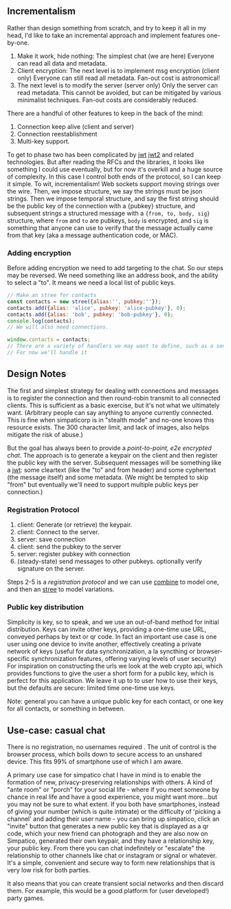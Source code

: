 ## Incrementalism
Rather than design something from scratch, and try to keep it all in my head, I'd like to take an incremental approach and implement features one-by-one.

1. Make it work, hide nothing: The simplest chat (we are here)
   Everyone can read all data and metadata.
2. Client encryption: The next level is to implement msg encryption (client only)
   Everyone can still read all metadata.
   Fan-out cost is astronomical!
3. The next level is to modify the server (server only)
   Only the server can read metadata.
   This cannot be avoided, but can be mitigated by various minimalist techniques.
   Fan-out costs are considerably reduced.

There are a handful of other features to keep in the back of the mind:
1. Connection keep alive (client and server)
1. Connection reestablishment
1. Multi-key support.

To get to phase two has been complicated by [jwt](https://jwt.io/) [jwt2](https://auth0.com/resources/ebooks/jwt-handbook/thankyou) and related technologies. But after reading the RFCs and the libraries, it looks like something I could use eventually, but for now it's overkill and a huge source of complexity. In this case I control both ends of the protocol, so I can keep it simple. To wit, incrementalism! Web sockets support moving strings over the wire. Then, we impose structure, we say the strings must be json strings. Then we impose temporal structure, and say the first string should be the public key of the connection with a {pubkey} structure, and subsequent strings a structured message with a `{from, to, body, sig}` structure, where `from` and `to` are pubkeys, `body` is encrypted, and `sig` is something that anyone can use to verify that the message actually came from that key (aka a message authentication code, or MAC).

### Adding encryption
Before adding encryption we need to add targeting to the chat. So our steps may be reversed. We need something like an address book, and the ability to select a "to". It means we need a local list of public keys.

```js
// Make an stree for contacts
const contacts = new stree({alias:'', pubkey:''});
contacts.add({alias: 'alice', pubkey: 'alice-pubkey'}, 0);
contacts.add({alias: 'bob', pubkey: 'bob-pubkey'}, 0);
console.log(contacts);
// We will also need connections.

window.contacts = contacts;
// There are a variety of handlers we may want to define, such as a send handler.
// For now we'll handle it

```

## Design Notes

The first and simplest strategy for dealing with connections and messages is to register the connection and then round-robin transmit to all connected clients.
This is sufficient as a basic exercise, but it's not what we ultimately want.
(Arbitrary people can say anything to anyone currently connected.
This is fine when simpaticorp is in "stealth mode" and no-one knows this resource exists.
The 300 character limit, and lack of images, also helps mitigate the risk of abuse.)

But the goal has always been to provide a *point-to-point, e2e encrypted chat*.
The approach is to generate a keypair on the client and then register the public key with the server.
Subsequent messages will be something like a [jwt](https://github.com/auth0/node-jws): some cleartext (like the "to" and from header) and some cyphertext (the message itself) and some metadata.
(We might be tempted to skip "from" but eventually we'll need to support multiple public keys per connection.)

### Registration Protocol

1. client: Generate (or retrieve) the keypair.
2. client: Connect to the server.
3. server: save connection
4. client: send the pubkey to the server
5. server: register pubkey with connection
6. (steady-state) send messages to other pubkeys.
   optionally verify signature on the server.

Steps 2-5 is a *registration protocol* and we can use [combine](/combine2) to model one, and then an [stree](/stree2) to model variations.

### Public key distribution
Simplicity is key, so to speak, and we use an out-of-band method for initial distribution.
Keys can invite other keys, providing a one-time use URL, conveyed perhaps by text or qr code.
In fact an important use case is one user using one device to invite another, effectively creating a private network of keys (useful for data synchronization, a la syncthing or browser-specific synchronization features, offering varying levels of user security)
For inspiration on constructing the urls we look at the web crypto api, which provides functions to give the user a short form for a public key, which is perfect for this application. We leave it up to to user how to use their keys, but the defaults are secure: limited time one-time use keys.

Note: general you can have a unique public key for each contact, or one key for all contacts, or something in between.

## Use-case: casual chat

There is no registration, no usernames required .
The unit of control is the browser process, which boils down to secure access to an unshared device. This fits 99% of smartphone use of which I am aware.

A primary use case for simpatico chat I have in mind is to enable the formation of new, privacy-preserving relationships with others. A kind of "ante room" or "porch" for your social life - where if you meet someone by chance in real life and have a good experience, you might want more...but you may not be sure to what extent. If you both have smartphones, instead of giving your number (which is quite intimate) or the difficulty of 'picking a channel' and adding their user name - you can bring up simpatico, click an "invite" button that generates a new public key that is displayed as a qr code, which your new friend can photograph and they are also now on Simpatico, generated their own keypair, and they have a relationship key, your public key. From there you can chat indefinitely or "escalate" the relationship to other channels like chat or instagram or signal or whatever. It's a simple, convenient and secure way to form new relationships that is very low risk for both parties.

It also means that you can create transient social networks and then discard them.
For example, this would be a good platform for (user developed!) party games.
